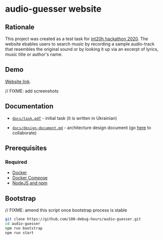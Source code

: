 # audio-guesser website


## Rationale
This project was created as a test task for [int20h hackathon 2020](https://int20h.best-kyiv.org/).
The website ebables users to search music by recording a sample audio-track that
resembles the original sound or by looking it up via an excerpt of lyrics, music title
or author's name.

## Demo

[Website link](https://audio-guesser.herokuapp.com/).

// FIXME: add screenshots


## Documentation

* [`docs/task.pdf`](docs/task.pdf) - initial task (it is written
in Ukrainian)

* [`docs/design-document.md`](docs/design-document.md) - architecture design document (go [here](https://hackmd.io/@Veetaha/audio-guesser-design-doc) to collaborate)

## Prerequisites

### Required

* [Docker](https://docs.docker.com/get-started)
* [Docker Compose](https://docs.docker.com/compose)
* [NodeJS and npm](https://nodejs.org/en/)

## Bootstrap

// FIXME: amend this script once bootstrap process is stable

```bash
git clone https://github.com/100-debug-hours/audio-guesser.git
cd audio-guesser
npm run bootstrap
npm run start
```
